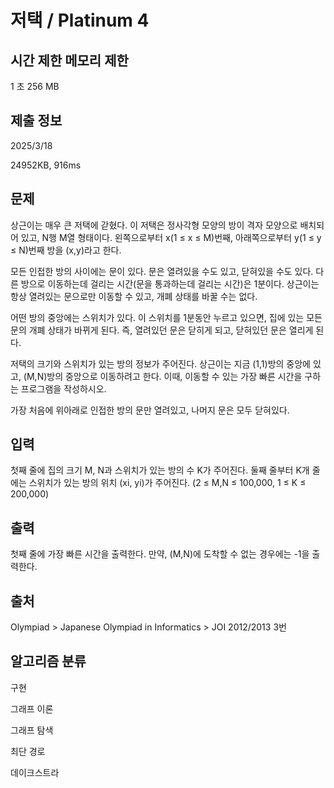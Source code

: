 # 저택 / Platinum 4
 
## 시간 제한	메모리 제한
1 초	256 MB	

## 제출 정보
2025/3/18

24952KB, 916ms

## 문제
상근이는 매우 큰 저택에 갇혔다. 이 저택은 정사각형 모양의 방이 격자 모양으로 배치되어 있고, N행 M열 형태이다. 왼쪽으로부터 x(1 ≤ x ≤ M)번째, 아래쪽으로부터 y(1 ≤ y ≤ N)번째 방을 (x,y)라고 한다.

모든 인접한 방의 사이에는 문이 있다. 문은 열려있을 수도 있고, 닫혀있을 수도 있다. 다른 방으로 이동하는데 걸리는 시간(문을 통과하는데 걸리는 시간)은 1분이다. 상근이는 항상 열려있는 문으로만 이동할 수 있고, 개폐 상태를 바꿀 수는 없다.

어떤 방의 중앙에는 스위치가 있다. 이 스위치를 1분동안 누르고 있으면, 집에 있는 모든 문의 개폐 상태가 바뀌게 된다. 즉, 열려있던 문은 닫히게 되고, 닫혀있던 문은 열리게 된다.

저택의 크기와 스위치가 있는 방의 정보가 주어진다. 상근이는 지금 (1,1)방의 중앙에 있고, (M,N)방의 중앙으로 이동하려고 한다. 이때, 이동할 수 있는 가장 빠른 시간을 구하는 프로그램을 작성하시오. 

가장 처음에 위아래로 인접한 방의 문만 열려있고, 나머지 문은 모두 닫혀있다.

## 입력
첫째 줄에 집의 크기 M, N과 스위치가 있는 방의 수 K가 주어진다. 둘째 줄부터 K개 줄에는 스위치가 있는 방의 위치 (xi, yi)가 주어진다. (2 ≤ M,N ≤ 100,000, 1 ≤ K ≤ 200,000)

## 출력
첫째 줄에 가장 빠른 시간을 출력한다. 만약, (M,N)에 도착할 수 없는 경우에는 -1을 출력한다.

## 출처
Olympiad > Japanese Olympiad in Informatics > JOI 2012/2013 3번

## 알고리즘 분류

구현

그래프 이론

그래프 탐색

최단 경로

데이크스트라
